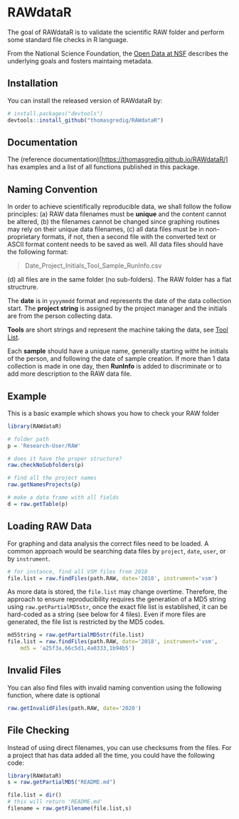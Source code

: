 # RAWdataR

<!-- badges: start -->
<!-- badges: end -->

The goal of RAWdataR is to validate the scientific RAW folder and perform some standard file checks in R language.

From the National Science Foundation, the [Open Data at NSF](https://www.nsf.gov/data/) describes the underlying goals and fosters maintaing metadata. 

## Installation

You can install the released version of RAWdataR by:

``` r
# install.packages("devtools")
devtools::install_github("thomasgredig/RAWdataR")
```

## Documentation

The (reference documentation)[https://thomasgredig.github.io/RAWdataR/] has examples and a list of all functions published in this package.




## Naming Convention

In order to achieve scientifically reproducible data, we shall follow the follow principles: (a) RAW data filenames must be **unique** and the content cannot be altered, (b) the filenames cannot be changed since graphing routines may rely on their unique data filenames, (c) all data files must be in non-proprietary formats, if not, then a second file with the converted text or ASCII format content needs to be saved as well. All data files should have the following format:

>  Date_Project_Initials_Tool_Sample_RunInfo.csv 

(d) all files are in the same folder (no sub-folders). The RAW folder has a flat structrure.

The **date** is in `yyyymmdd` format and represents the date of the data collection start. The **project string** is assigned by the project manager and the initials are from the person collecting data.

**Tools** are short strings and represent the machine taking the data, see [Tool List](https://github.com/thomasgredig/MSthesis-Guidelines).

Each **sample** should have a unique name, generally starting witht he initials of the person, and following the date of sample creation. 
If more than 1 data collection is made in one day, then **RunInfo** is added to discriminate or to add more description to the RAW data file. 


## Example

This is a basic example which shows you how to check your RAW folder

``` r
library(RAWdataR)

# folder path
p = 'Research-User/RAW'

# does it have the proper structure?
raw.checkNoSubfolders(p)

# find all the project names
raw.getNamesProjects(p)

# make a data frame with all fields
d = raw.getTable(p)
```

## Loading RAW Data

For graphing and data analysis the correct files need to be loaded. A common approach would be searching data files by `project`, `date`, `user`, or by `instrument`. 

```r
# for instance, find all VSM files from 2018
file.list = raw.findFiles(path.RAW, date='2018', instrument='vsm')
```

As more data is stored, the `file.list` may change overtime. Therefore, the  approach to ensure reproducibility requires the generation of a MD5 string using `raw.getPartialMD5str`, once the exact file list is established, it can be hard-coded as a string (see below for 4 files). Even if more files are generated, the file list is restricted by the MD5 codes. 

```r
md5String = raw.getPartialMD5str(file.list)
file.list = raw.findFiles(path.RAW, date='2018', instrument='vsm',
    md5 = 'a25f3a,66c5d1,4a0333,1b94b5')
```

## Invalid Files

You can also find files with invalid naming convention using the following function, where date is optional

```r
raw.getInvalidFiles(path.RAW, date='2020')
```


## File Checking

Instead of using direct filenames, you can use checksums from the files. For a project that has data added all the time, you could have the following code:

```r
library(RAWdataR)
s = raw.getPartialMD5("README.md")

file.list = dir()
# this will return 'README.md'
filename = raw.getFilename(file.list,s)
```

